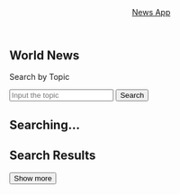 <!doctype html>
<html lang="ru">
<head>
  <meta charset="UTF-8">
  <meta name="viewport" content="width=device-width, initial-scale=1.0">
  <meta name="description" content="Новости">
  <meta name="keywords" content="news,новости">
  <meta name="author" content="Uladzimir Osipchyk">
  <title>News</title>
  <link rel="shortcut icon" href="<%= require('./images/news-icon.png').default %>" type="image/x-icon">
  <link rel="stylesheet" href="<%= htmlWebpackPlugin.files.css %>">
</head>
<body class="root">
<div class="root__container">
  <header class="header">
    <a class="logo" href="src/index.md">News App</a>
  </header>
  <section class="cover">
    <div class="cover__content">
      <h1 class="cover__title">World News</h1>
      <p class="cover__paragraph">Search by Topic</p>
    </div>
    <form class="form" novalidate>
      <input class="form__input" placeholder="Input the topic" required>
      <span class="form__error"></span>
      <button type="submit" class="form__button">Search</button>
    </form>
  </section>
</div>
<section class="search-result" id="preloader">
  <div class="preloader"></div>
  <h2 class="search-result__paragraph">Searching...</h2>
</section>
<section class="search-result" id="not-found">
  <div class="search-result__not-found"></div>
  <h2 class="search-result__title"></h2>
  <p class="search-result__paragraph"></p>
</section>
<main class="search-result" id="cards">
  <div class="cards">
    <h2 class="cards__title">Search Results</h2>
  </div>
  <ul class="cards-items">
  </ul>
  <button class="cards__button">Show more</button>
</main>
<footer class="footer">
  <p class="footer__copyright"></p>
</footer>
<script src="<%= htmlWebpackPlugin.files.js %>"></script>
</body>
</html>